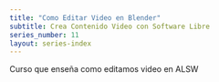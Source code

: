 ```yaml
---
title: "Como Editar Video en Blender"
subtitle: Crea Contenido Video con Software Libre
series_number: 11
layout: series-index
---
```


Curso que enseña como editamos video en ALSW
